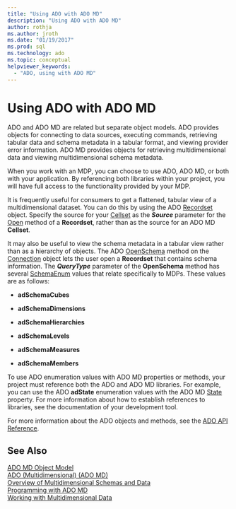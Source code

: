 ```yaml
---
title: "Using ADO with ADO MD"
description: "Using ADO with ADO MD"
author: rothja
ms.author: jroth
ms.date: "01/19/2017"
ms.prod: sql
ms.technology: ado
ms.topic: conceptual
helpviewer_keywords:
  - "ADO, using with ADO MD"
---
```

# Using ADO with ADO MD
ADO and ADO MD are related but separate object models. ADO provides objects for connecting to data sources, executing commands, retrieving tabular data and schema metadata in a tabular format, and viewing provider error information. ADO MD provides objects for retrieving multidimensional data and viewing multidimensional schema metadata.  
  
 When you work with an MDP, you can choose to use ADO, ADO MD, or both with your application. By referencing both libraries within your project, you will have full access to the functionality provided by your MDP.  
  
 It is frequently useful for consumers to get a flattened, tabular view of a multidimensional dataset. You can do this by using the ADO [Recordset](../../reference/ado-api/recordset-object-ado.md) object. Specify the source for your [Cellset](../../reference/ado-md-api/cellset-object-ado-md.md) as the ***Source*** parameter for the [Open](../../reference/ado-api/open-method-ado-recordset.md) method of a **Recordset**, rather than as the source for an ADO MD **Cellset**.  
  
 It may also be useful to view the schema metadata in a tabular view rather than as a hierarchy of objects. The ADO [OpenSchema](../../reference/ado-api/openschema-method.md) method on the [Connection](../../reference/ado-api/connection-object-ado.md) object lets the user open a **Recordset** that contains schema information. The ***QueryType*** parameter of the **OpenSchema** method has several [SchemaEnum](../../reference/ado-api/schemaenum.md) values that relate specifically to MDPs. These values are as follows:  
  
-   **adSchemaCubes**  
  
-   **adSchemaDimensions**  
  
-   **adSchemaHierarchies**  
  
-   **adSchemaLevels**  
  
-   **adSchemaMeasures**  
  
-   **adSchemaMembers**  
  
 To use ADO enumeration values with ADO MD properties or methods, your project must reference both the ADO and ADO MD libraries. For example, you can use the ADO **adState** enumeration values with the ADO MD [State](../../reference/ado-md-api/state-property-ado-md.md) property. For more information about how to establish references to libraries, see the documentation of your development tool.  
  
 For more information about the ADO objects and methods, see the [ADO API Reference](../../reference/ado-api/ado-api-reference.md).  
  
## See Also  
 [ADO MD Object Model](../../reference/ado-md-api/ado-md-object-model.md)   
 [ADO (Multidimensional) (ADO MD)](./ado-multidimensional-ado-md.md)   
 [Overview of Multidimensional Schemas and Data](./overview-of-multidimensional-schemas-and-data.md)   
 [Programming with ADO MD](./programming-with-ado-md.md)   
 [Working with Multidimensional Data](./working-with-multidimensional-data.md)